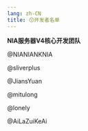 ```yaml
---
lang: zh-CN
title: 😙开发者名单
---
```


**NIA服务器V4核心开发团队**

@NIANIANKNIA

@sliverplus

@JiansYuan

@mitulong

@lonely

@AiLaZuiKeAi
